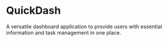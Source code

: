 # QuickDash
A versatile dashboard application to provide users with essential information and task management in one place.
